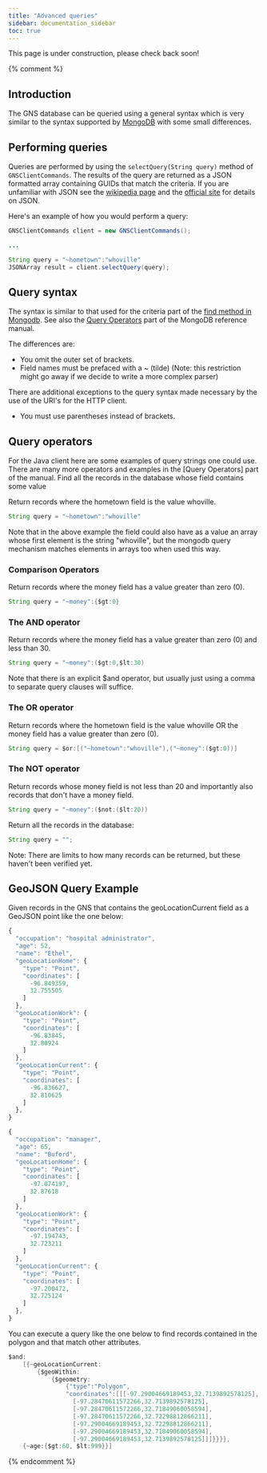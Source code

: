 ```yaml
---
title: "Advanced queries"
sidebar: documentation_sidebar
toc: true
---
```

This page is under construction, please check back soon!

{% comment %}
## Introduction

The GNS database can be queried using a general syntax which is very similar to the syntax supported by [MongoDB](https://www.mongodb.com/) with some small differences.

## Performing queries

Queries are performed by using the `selectQuery(String query)` method of `GNSClientCommands`. The results of the query are returned as a JSON formatted array containing GUIDs that match the criteria. If you are unfamiliar with JSON see the [wikipedia page]() and the [official site](http://www.json.org) for details on JSON.

Here's an example of how you would perform a query:

```java
GNSClientCommands client = new GNSClientCommands();

...

String query = "~hometown":"whoville"
JSONArray result = client.selectQuery(query);
```

## Query syntax

The syntax is similar to that used for the criteria part of the [find method in Mongodb](https://docs.mongodb.com/manual/reference/method/db.collection.find/). See also the [Query Operators](https://docs.mongodb.com/manual/reference/operator/query/) part of the MongoDB reference manual.

The differences are:

* You omit the outer set of brackets.
* Field names must be prefaced with a ~ (tilde) (Note: this restriction might go away if we decide to write a more complex parser)


There are additional exceptions to the query syntax made necessary by the use of the URI's for the HTTP client.

* You must use parentheses instead of brackets.

## Query operators

For the Java client here are some examples of query strings one could use. There are many more operators and examples in the [Query Operators] part of the manual.
Find all the records in the database whose field contains some value

Return records where the hometown field is the value whoville.

```java
String query = "~hometown":"whoville"
```

Note that in the above example the field could also have as a value an array whose first element is the string "whoville", but the mongodb query mechanism matches elements in arrays too when used this way.

### Comparison Operators

Return records where the money field has a value greater than zero (0).

```java
String query = "~money":{$gt:0}
```

### The AND operator

Return records where the money field has a value greater than zero (0) and less than 30.

```java
String query = "~money":($gt:0,$lt:30)
```

Note that there is an explicit $and operator, but usually just using a comma to separate query clauses will suffice.

### The OR operator

Return records where the hometown field is the value whoville OR the money field has a value greater than zero (0).

```java
String query = $or:[("~hometown":"whoville"),("~money":($gt:0))]
```

### The NOT operator

Return records whose money field is not less than 20 and importantly also records that don't have a money field.

```java
String query = "~money":($not:($lt:20))
```

Return all the records in the database:

```java
String query = "";
```

Note: There are limits to how many records can be returned, but these haven't been verified yet.

## GeoJSON Query Example

Given records in the GNS that contains the geoLocationCurrent field as a GeoJSON point like the one below:

```javascript
{
  "occupation": "hospital administrator",
  "age": 52,
  "name": "Ethel",
  "geoLocationHome": {
    "type": "Point",
    "coordinates": [
      -96.849359,
      32.755505
    ]
  },
  "geoLocationWork": {
    "type": "Point",
    "coordinates": [
      -96.83845,
      32.80924
    ]
  },
  "geoLocationCurrent": {
    "type": "Point",
    "coordinates": [
      -96.836627,
      32.810625
    ]
  },
}

{
  "occupation": "manager",
  "age": 65,
  "name": "Buford",
  "geoLocationHome": {
    "type": "Point",
    "coordinates": [
      -97.074197,
      32.87618
    ]
  },
  "geoLocationWork": {
    "type": "Point",
    "coordinates": [
      -97.194743,
      32.723211
    ]
  },
  "geoLocationCurrent": {
    "type": "Point",
    "coordinates": [
      -97.200472,
      32.725124
    ]
  },
}
```

You can execute a query like the one below to find records contained in the polygon and that match other attributes.

```java
$and:
    [{~geoLocationCurrent:
        {$geoWithin:
            {$geometry:
                {"type":"Polygon",
                "coordinates":[[[-97.29004669189453,32.7139892578125],
                  [-97.28470611572266,32.7139892578125],
                  [-97.28470611572266,32.71849060058594],
                  [-97.28470611572266,32.72298812866211],
                  [-97.29004669189453,32.72298812866211],
                  [-97.29004669189453,32.71849060058594],
                  [-97.29004669189453,32.7139892578125]]]}}}},
    {~age:{$gt:60, $lt:999}}]
```
{% endcomment %}
